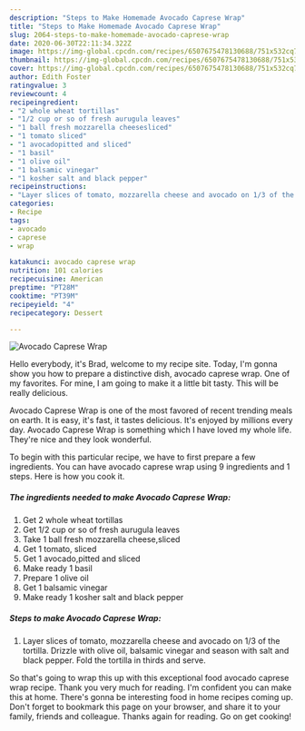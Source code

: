 ```yaml
---
description: "Steps to Make Homemade Avocado Caprese Wrap"
title: "Steps to Make Homemade Avocado Caprese Wrap"
slug: 2064-steps-to-make-homemade-avocado-caprese-wrap
date: 2020-06-30T22:11:34.322Z
image: https://img-global.cpcdn.com/recipes/6507675478130688/751x532cq70/avocado-caprese-wrap-recipe-main-photo.jpg
thumbnail: https://img-global.cpcdn.com/recipes/6507675478130688/751x532cq70/avocado-caprese-wrap-recipe-main-photo.jpg
cover: https://img-global.cpcdn.com/recipes/6507675478130688/751x532cq70/avocado-caprese-wrap-recipe-main-photo.jpg
author: Edith Foster
ratingvalue: 3
reviewcount: 4
recipeingredient:
- "2 whole wheat tortillas"
- "1/2 cup or so of fresh aurugula leaves"
- "1 ball fresh mozzarella cheesesliced"
- "1 tomato sliced"
- "1 avocadopitted and sliced"
- "1 basil"
- "1 olive oil"
- "1 balsamic vinegar"
- "1 kosher salt and black pepper"
recipeinstructions:
- "Layer slices of tomato, mozzarella cheese and avocado on 1/3 of the tortilla. Drizzle with olive oil, balsamic vinegar and season with salt and black pepper. Fold the tortilla in thirds and serve."
categories:
- Recipe
tags:
- avocado
- caprese
- wrap

katakunci: avocado caprese wrap 
nutrition: 101 calories
recipecuisine: American
preptime: "PT28M"
cooktime: "PT39M"
recipeyield: "4"
recipecategory: Dessert

---
```



![Avocado Caprese Wrap](https://img-global.cpcdn.com/recipes/6507675478130688/751x532cq70/avocado-caprese-wrap-recipe-main-photo.jpg)

Hello everybody, it's Brad, welcome to my recipe site. Today, I'm gonna show you how to prepare a distinctive dish, avocado caprese wrap. One of my favorites. For mine, I am going to make it a little bit tasty. This will be really delicious.



Avocado Caprese Wrap is one of the most favored of recent trending meals on earth. It is easy, it's fast, it tastes delicious. It's enjoyed by millions every day. Avocado Caprese Wrap is something which I have loved my whole life. They're nice and they look wonderful.


To begin with this particular recipe, we have to first prepare a few ingredients. You can have avocado caprese wrap using 9 ingredients and 1 steps. Here is how you cook it.

<!--inarticleads1-->

##### The ingredients needed to make Avocado Caprese Wrap:

1. Get 2 whole wheat tortillas
1. Get 1/2 cup or so of fresh aurugula leaves
1. Take 1 ball fresh mozzarella cheese,sliced
1. Get 1 tomato, sliced
1. Get 1 avocado,pitted and sliced
1. Make ready 1 basil
1. Prepare 1 olive oil
1. Get 1 balsamic vinegar
1. Make ready 1 kosher salt and black pepper




<!--inarticleads2-->

##### Steps to make Avocado Caprese Wrap:

1. Layer slices of tomato, mozzarella cheese and avocado on 1/3 of the tortilla. Drizzle with olive oil, balsamic vinegar and season with salt and black pepper. Fold the tortilla in thirds and serve.




So that's going to wrap this up with this exceptional food avocado caprese wrap recipe. Thank you very much for reading. I'm confident you can make this at home. There's gonna be interesting food in home recipes coming up. Don't forget to bookmark this page on your browser, and share it to your family, friends and colleague. Thanks again for reading. Go on get cooking!
